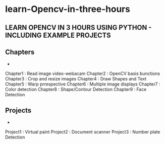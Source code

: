 # learn-Opencv-in-three-hours
## LEARN OPENCV IN 3 HOURS USING PYTHON - INCLUDING EXAMPLE PROJECTS
## Chapters
-
Chapter1 : Read image video-webacam
Chapter2 : OpenCV basis bunctions 
Chapter3 : Crop and resize images
Chapter4 : Draw Shapes and Text
Chapter5 : Warp prrespective
Chapter6 : Multiple image displays
Chapter7 : Color detection
Chapter8 : Shape/Contour Detection
Chapter9 : Face Detection
## Projects
-
Project1 : Virtual paint
Project2 : Document scanner
Project3 : Number plate Detection
